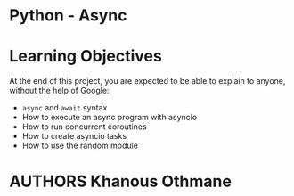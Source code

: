# Python - Async

# Learning Objectives

At the end of this project, you are expected to be able to explain to anyone, without the help of Google:

* `async` and `await` syntax
* How to execute an async program with asyncio
* How to run concurrent coroutines
* How to create asyncio tasks
* How to use the random module
# AUTHORS Khanous Othmane
